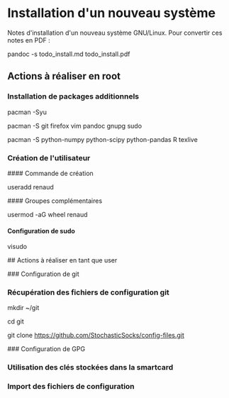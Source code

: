 # Installation d'un nouveau système

Notes d'installation d'un nouveau système GNU/Linux.
Pour convertir ces notes en PDF :

pandoc -s todo_install.md todo_install.pdf 



## Actions à réaliser en root
### Installation de packages additionnels

pacman -Syu

pacman -S git firefox vim pandoc gnupg sudo

pacman -S python-numpy python-scipy python-pandas R texlive

### Création de l'utilisateur
#### Commande de création

useradd renaud

#### Groupes complémentaires

usermod -aG wheel renaud

#### Configuration de sudo

visudo

## Actions à réaliser en tant que user

### Configuration de git


### Récupération des fichiers de configuration git

mkdir ~/git

cd git

git clone https://github.com/StochasticSocks/config-files.git

### Configuration de GPG

### Utilisation des clés stockées dans la smartcard

### Import des fichiers de configuration

